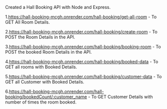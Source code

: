 Created a Hall Booking API with Node and Express.

1.https://hall-booking-mcgh.onrender.com/hall-booking/get-all-room - To GET All Room Details.

2.https://hall-booking-mcgh.onrender.com/hall-booking/create-room - To POST the Room Details in the API.

3.https://hall-booking-mcgh.onrender.com/hall-booking/booking-room - To POST the booked Room Details in the API.

4.https://hall-booking-mcgh.onrender.com/hall-booking/booked-data - To GET all rooms with Booked Details.

5.https://hall-booking-mcgh.onrender.com/hall-booking/customer-data - To GET all Customer with Booked Details.

6.https://hall-booking-mcgh.onrender.com/hall-booking/bookedCount/:customer_name - To GET Customer Details with number of times the room booked.


